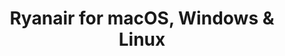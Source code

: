 ---
name: Ryanair
url: 'https://www.ryanair.com'
category: Travel
title: 'Ryanair for macOS, Windows & Linux'
key: ryanair

---